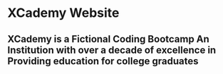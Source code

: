 # XCademy Website

## XCademy is a Fictional Coding Bootcamp An Institution with over a decade of excellence in Providing education for college graduates
